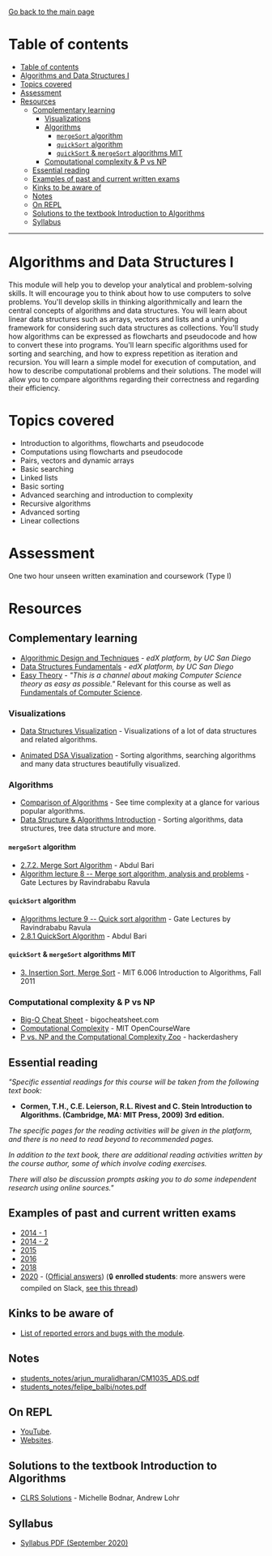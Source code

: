 [Go back to the main page](../../../README.md)

# Table of contents

- [Table of contents](#table-of-contents)
- [Algorithms and Data Structures I](#algorithms-and-data-structures-i)
- [Topics covered](#topics-covered)
- [Assessment](#assessment)
- [Resources](#resources)
  - [Complementary learning](#complementary-learning)
    - [Visualizations](#visualizations)
    - [Algorithms](#algorithms)
      - [`mergeSort` algorithm](#mergesort-algorithm)
      - [`quickSort` algorithm](#quicksort-algorithm)
      - [`quickSort` & `mergeSort` algorithms MIT](#quicksort--mergesort-algorithms-mit)
    - [Computational complexity & P vs NP](#computational-complexity--p-vs-np)
  - [Essential reading](#essential-reading)
  - [Examples of past and current written exams](#examples-of-past-and-current-written-exams)
  - [Kinks to be aware of](#kinks-to-be-aware-of)
  - [Notes](#notes)
  - [On REPL](#on-repl)
  - [Solutions to the textbook Introduction to Algorithms](#solutions-to-the-textbook-introduction-to-algorithms)
  - [Syllabus](#syllabus)

---

# Algorithms and Data Structures I

This module will help you to develop your analytical and
problem-solving skills. It will encourage you to think about how to
use computers to solve problems. You'll develop skills in thinking
algorithmically and learn the central concepts of algorithms and data
structures. You will learn about linear data structures such as
arrays, vectors and lists and a unifying framework for considering
such data structures as collections. You'll study how algorithms can
be expressed as flowcharts and pseudocode and how to convert these
into programs. You'll learn specific algorithms used for sorting and
searching, and how to express repetition as iteration and
recursion. You will learn a simple model for execution of computation,
and how to describe computational problems and their solutions. The
model will allow you to compare algorithms regarding their correctness
and regarding their efficiency.

# Topics covered

- Introduction to algorithms, flowcharts and pseudocode
- Computations using flowcharts and pseudocode
- Pairs, vectors and dynamic arrays
- Basic searching
- Linked lists
- Basic sorting
- Advanced searching and introduction to complexity
- Recursive algorithms
- Advanced sorting
- Linear collections

# Assessment

One two hour unseen written examination and coursework (Type I)

# Resources

## Complementary learning

- [Algorithmic Design and Techniques](https://courses.edx.org/courses/course-v1:UCSanDiegoX+ALGS200x+2T2017/course) - _edX platform, by UC San Diego_
- [Data Structures Fundamentals](https://courses.edx.org/courses/course-v1:UCSanDiegoX+ALGS201x+1T2019/course) - _edX platform, by UC San Diego_
- [Easy Theory](https://www.youtube.com/c/EasyTheory/playlists) - _"This is a channel about making Computer Science theory as easy as possible."_ Relevant for this course as well as [Fundamentals of Computer Science](../fundamentals_of_computer_science/README.md).

### Visualizations

- [Data Structures Visualization](https://www.cs.usfca.edu/~galles/visualization/Algorithms.html) - Visualizations of a lot of data structures and related algorithms.

- [Animated DSA Visualization](https://visualgo.net/en) - Sorting algorithms, searching algorithms and many data structures beautifully visualized.

### Algorithms

- [Comparison of Algorithms](https://en.wikipedia.org/wiki/Sorting_algorithm#Comparison_of_algorithms) - See time complexity at a glance for various popular algorithms.
- [Data Structure & Algorithms Introduction](https://www.programiz.com/dsa/algorithm) - Sorting algorithms, data structures, tree data structure and more.

#### `mergeSort` algorithm

- [2.7.2. Merge Sort Algorithm](https://www.youtube.com/watch?v=mB5HXBb_HY8) - Abdul Bari
- [Algorithm lecture 8 -- Merge sort algorithm, analysis and problems](https://www.youtube.com/watch?v=sfmaf4QpVTw) - Gate Lectures by Ravindrababu Ravula

#### `quickSort` algorithm

- [Algorithms lecture 9 -- Quick sort algorithm](https://www.youtube.com/watch?v=3DV8GO9g7B4) - Gate Lectures by Ravindrababu Ravula
- [2.8.1 QuickSort Algorithm](https://www.youtube.com/watch?v=7h1s2SojIRw) - Abdul Bari

#### `quickSort` & `mergeSort` algorithms MIT

- [3. Insertion Sort, Merge Sort](https://youtu.be/Kg4bqzAqRBM) - MIT 6.006 Introduction to Algorithms, Fall 2011

### Computational complexity & P vs NP

- [Big-O Cheat Sheet](https://www.bigocheatsheet.com/) - bigocheatsheet.com
- [Computational Complexity](https://www.youtube.com/watch?v=moPtwq_cVH8) - MIT OpenCourseWare
- [P vs. NP and the Computational Complexity Zoo](https://www.youtube.com/watch?v=YX40hbAHx3s) - hackerdashery

## Essential reading

_"Specific essential readings for this course will be taken from the following text book:_

- **Cormen, T.H., C.E. Leierson, R.L. Rivest and C. Stein Introduction to Algorithms. (Cambridge, MA: MIT Press, 2009) 3rd edition.**

_The specific pages for the reading activities will be given in the platform, and there is no need to read beyond to recommended pages._

_In addition to the text book, there are additional reading activities written by the course author, some of which involve coding exercises._

_There will also be discussion prompts asking you to do some independent research using online sources."_

## Examples of past and current written exams

- [2014 - 1](./past_exams/ADS14.pdf)
- [2014 - 2](./past_exams/ADS14-2.pdf)
- [2015](./past_exams/ADS15.pdf)
- [2016](./past_exams/ADS16.pdf)
- [2018](./past_exams/ADS18.pdf)
- [2020](./past_exams/ADS20.pdf) - ([Official answers](./past_exams/ADS20_answers.pdf)) (:lock: **enrolled students**: more answers were compiled on Slack, [see this thread](https://londoncs.slack.com/archives/CKZT2SR0U/p1582561904016800))

## Kinks to be aware of

- [List of reported errors and bugs with the module](../../../kinks/level_4/algorithms_and_data_structures_i/).

## Notes

- [students_notes/arjun_muralidharan/CM1035_ADS.pdf](../../../notes/level_4/algorithms_and_data_structures_i/students_notes/arjun_muralidharan/CM1035_ADS.pdf)
- [students_notes/felipe_balbi/notes.pdf](../../../notes/level_4/algorithms_and_data_structures_i/students_notes/felipe_balbi/notes.pdf)

## On REPL

- [YouTube](../../../youtube/README.md#algorithms).
- [Websites](../../../websites/README.md#algorithms).

## Solutions to the textbook Introduction to Algorithms

- [CLRS Solutions](https://sites.math.rutgers.edu/~ajl213/CLRS/CLRS.html) - Michelle Bodnar, Andrew Lohr

## Syllabus

- [Syllabus PDF (September 2020)](./resources/Syllabus_Algorithms_and_Data_Structures_1_CM1035.pdf)
